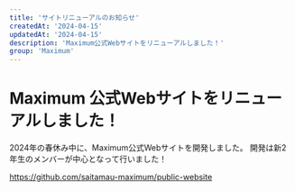 ```yaml
---
title: 'サイトリニューアルのお知らせ'
createdAt: '2024-04-15'
updatedAt: '2024-04-15'
description: 'Maximum公式Webサイトをリニューアルしました！'
group: 'Maximum'
---
```


# Maximum 公式Webサイトをリニューアルしました！

2024年の春休み中に、Maximum公式Webサイトを開発しました。
開発は新2年生のメンバーが中心となって行いました！

https://github.com/saitamau-maximum/public-website
